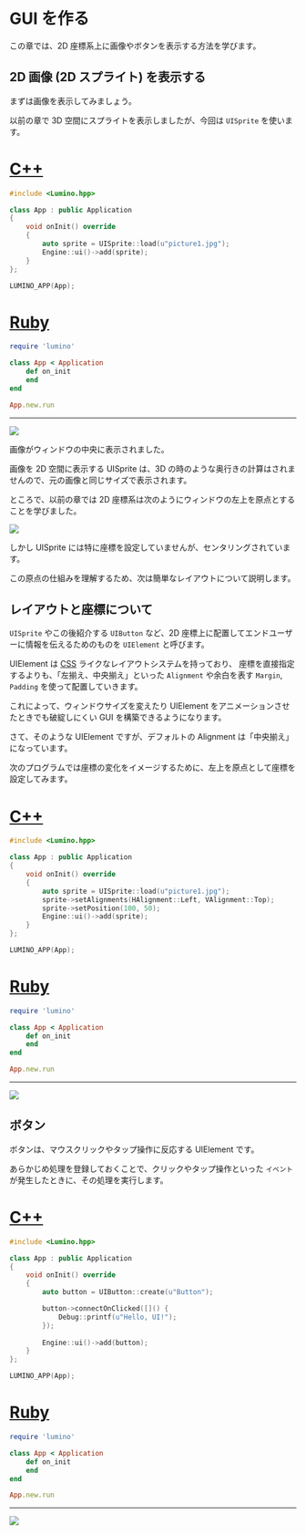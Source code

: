 GUI を作る
==========

この章では、2D 座標系上に画像やボタンを表示する方法を学びます。

2D 画像 (2D スプライト) を表示する
----------

まずは画像を表示してみましょう。

以前の章で 3D 空間にスプライトを表示しましたが、今回は `UISprite` を使います。

# [C++](#tab/lang-cpp)
```cpp
#include <Lumino.hpp>

class App : public Application
{
    void onInit() override
    {
        auto sprite = UISprite::load(u"picture1.jpg");
        Engine::ui()->add(sprite);
    }
};

LUMINO_APP(App);
```
# [Ruby](#tab/lang-ruby)
```ruby
require 'lumino'

class App < Application
    def on_init
    end
end

App.new.run
```
---

![](img/gui-1.png)

画像がウィンドウの中央に表示されました。

画像を 2D 空間に表示する UISprite は、3D の時のような奥行きの計算はされませんので、元の画像と同じサイズで表示されます。

ところで、以前の章では 2D 座標系は次のようにウィンドウの左上を原点とすることを学びました。

![](img/2-coordinate-1.png)

しかし UISprite には特に座標を設定していませんが、センタリングされています。

この原点の仕組みを理解するため、次は簡単なレイアウトについて説明します。



レイアウトと座標について
----------

`UISprite` やこの後紹介する `UIButton` など、2D 座標上に配置してエンドユーザーに情報を伝えるためのものを `UIElement` と呼びます。

UIElement は [CSS](https://ja.wikipedia.org/wiki/Cascading_Style_Sheets) ライクなレイアウトシステムを持っており、
座標を直接指定するよりも、「左揃え、中央揃え」といった `Alignment` や余白を表す `Margin`, `Padding` を使って配置していきます。

これによって、ウィンドウサイズを変えたり UIElement をアニメーションさせたときでも破綻しにくい GUI を構築できるようになります。

さて、そのような UIElement ですが、デフォルトの Alignment は「中央揃え」になっています。

次のプログラムでは座標の変化をイメージするために、左上を原点として座標を設定してみます。

# [C++](#tab/lang-cpp)
```cpp
#include <Lumino.hpp>

class App : public Application
{
    void onInit() override
    {
        auto sprite = UISprite::load(u"picture1.jpg");
        sprite->setAlignments(HAlignment::Left, VAlignment::Top);
        sprite->setPosition(100, 50);
        Engine::ui()->add(sprite);
    }
};

LUMINO_APP(App);
```
# [Ruby](#tab/lang-ruby)
```ruby
require 'lumino'

class App < Application
    def on_init
    end
end

App.new.run
```
---

![](img/gui-3.png)


ボタン
----------

ボタンは、マウスクリックやタップ操作に反応する UIElement です。

あらかじめ処理を登録しておくことで、クリックやタップ操作といった `イベント` が発生したときに、その処理を実行します。

# [C++](#tab/lang-cpp)
```cpp
#include <Lumino.hpp>

class App : public Application
{
    void onInit() override
    {
        auto button = UIButton::create(u"Button");

        button->connectOnClicked([]() {
            Debug::printf(u"Hello, UI!");
        });
        
        Engine::ui()->add(button);
    }
};

LUMINO_APP(App);
```
# [Ruby](#tab/lang-ruby)
```ruby
require 'lumino'

class App < Application
    def on_init
    end
end

App.new.run
```
---

![](img/gui-4.gif)

